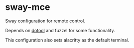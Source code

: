 # sway-mce
Sway configuration for remote control.

Depends on [dotool](https://sr.ht/~geb/dotool/) and fuzzel for some functionality.

This configuration also sets alacritty as the default terminal.
